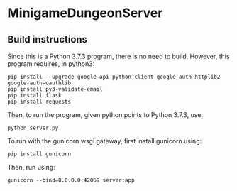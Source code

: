 # MinigameDungeonServer

## Build instructions
Since this is a Python 3.7.3 program, there is no need to build.
However, this program requires, in python3:

```
pip install --upgrade google-api-python-client google-auth-httplib2 google-auth-oauthlib
pip install py3-validate-email
pip install flask
pip install requests
```

Then, to run the program, given python points to Python 3.7.3, use:

```
python server.py
```

To run with the gunicorn wsgi gateway, first install gunicorn using:

```
pip install gunicorn
```

Then, run using:

```
gunicorn --bind=0.0.0.0:42069 server:app
```
